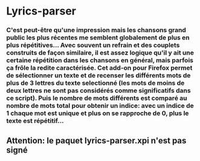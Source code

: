 # Lyrics-parser

### C'est peut-être qu'une impression mais les chansons grand public les plus récentes me semblent globalement de plus en plus répétitives... Avec souvent un refrain et des couplets construits de façon similaire, il est assez logique qu'il y ait une certaine répétition dans les chansons en général, mais parfois ça frôle la redite caractérisée. Cet add-on pour Firefox permet de sélectionner un texte et de recenser les différents mots de plus de 3 lettres du texte selectionné (les mots de moins de deux lettres ne sont pas considérés comme significatifs dans ce script). Puis le nombre de mots différents est comparé au nombre de mots total pour obtenir un indice: avec un indice de 1 chaque mot est unique et plus on se rapproche de 0, plus le texte est répétitif...

## Attention: le paquet lyrics-parser.xpi n'est pas signé
